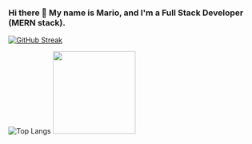 ### Hi there 👋 My name is Mario, and I'm a Full Stack Developer (MERN stack).

[![GitHub Streak](https://streak-stats.demolab.com?user=mario-george&theme=dark&card_width=585&sideNums=30A2D2&currStreakNum=30A2D2&ring=30A2D2&fire=30A2D2&currStreakLabel=FFFFFF&sideLabels=FFFFFF&stroke=FFFFFF&dates=FFFFFF&excludeDaysLabel=FFFFFF)](https://git.io/streak-stats)

<div/>

![Top Langs](https://github-readme-stats.vercel.app/api/top-langs/?username=mario-george&layout=compact&theme=rose_pine)
<img height="165" src="https://github-readme-stats.vercel.app/api?username=mario-george&show_icons=true&theme=rose_pine&hide_rank=true" />

<!--
Here are some ideas to get you started:

- 🔭 I’m currently working on ...
- 🌱 I’m currently learning ...
- 👯 I’m looking to collaborate on ...
- 🤔 I’m looking for help with ...
- 💬 Ask me about ...
- 📫 How to reach me: ...
- 😄 Pronouns: ...
- ⚡ Fun fact: ...
-->

